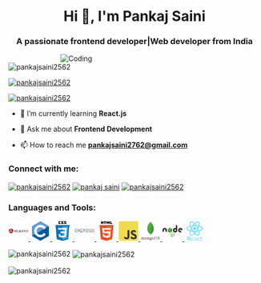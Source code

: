 <h1 align="center">Hi 👋, I'm Pankaj Saini</h1>
<h3 align="center">A passionate frontend developer|Web developer from India</h3>
<img align = "right" alt="Coding" width="400" src="https://camo.githubusercontent.com/8bf6f6d78abc81fcf9c49f10649423e73ea44bc248e83aaae8759d401c829a84/68747470733a2f2f70687973696373677572756b756c2e66696c65732e776f726470726573732e636f6d2f323031392f30322f6368617261637465722d312e676966">

<p align="left"> <img src="https://komarev.com/ghpvc/?username=pankajsaini2562&label=Profile%20views&color=0e75b6&style=flat" alt="pankajsaini2562" /> </p>

<p align="left"> <a href="https://github.com/ryo-ma/github-profile-trophy"><img src="https://github-profile-trophy.vercel.app/?username=pankajsaini2562" alt="pankajsaini2562" /></a> </p>

<p align="left"> <a href="https://twitter.com/pankajsaini2562" target="blank"><img src="https://img.shields.io/twitter/follow/pankajsaini2562?logo=twitter&style=for-the-badge" alt="pankajsaini2562" /></a> </p>

- 🌱 I’m currently learning **React.js**

- 💬 Ask me about **Frontend Development**

- 📫 How to reach me **pankajsaini2762@gmail.com**

<h3 align="left">Connect with me:</h3>
<p align="left">
<a href="https://twitter.com/pankajsaini2562" target="blank"><img align="center" src="https://raw.githubusercontent.com/rahuldkjain/github-profile-readme-generator/master/src/images/icons/Social/twitter.svg" alt="pankajsaini2562" height="30" width="40" /></a>
<a href="https://linkedin.com/in/pankaj saini" target="blank"><img align="center" src="https://raw.githubusercontent.com/rahuldkjain/github-profile-readme-generator/master/src/images/icons/Social/linked-in-alt.svg" alt="pankaj saini" height="30" width="40" /></a>
<a href="https://instagram.com/pankajsaini2562" target="blank"><img align="center" src="https://raw.githubusercontent.com/rahuldkjain/github-profile-readme-generator/master/src/images/icons/Social/instagram.svg" alt="pankajsaini2562" height="30" width="40" /></a>
</p>

<h3 align="left">Languages and Tools:</h3>
<p align="left"> <a href="https://angular.io" target="_blank" rel="noreferrer"> <img src="https://raw.githubusercontent.com/devicons/devicon/master/icons/angularjs/angularjs-original-wordmark.svg" alt="angularjs" width="40" height="40"/> </a> <a href="https://www.cprogramming.com/" target="_blank" rel="noreferrer"> <img src="https://raw.githubusercontent.com/devicons/devicon/master/icons/c/c-original.svg" alt="c" width="40" height="40"/> </a> <a href="https://www.w3schools.com/css/" target="_blank" rel="noreferrer"> <img src="https://raw.githubusercontent.com/devicons/devicon/master/icons/css3/css3-original-wordmark.svg" alt="css3" width="40" height="40"/> </a> <a href="https://expressjs.com" target="_blank" rel="noreferrer"> <img src="https://raw.githubusercontent.com/devicons/devicon/master/icons/express/express-original-wordmark.svg" alt="express" width="40" height="40"/> </a> <a href="https://www.w3.org/html/" target="_blank" rel="noreferrer"> <img src="https://raw.githubusercontent.com/devicons/devicon/master/icons/html5/html5-original-wordmark.svg" alt="html5" width="40" height="40"/> </a> <a href="https://developer.mozilla.org/en-US/docs/Web/JavaScript" target="_blank" rel="noreferrer"> <img src="https://raw.githubusercontent.com/devicons/devicon/master/icons/javascript/javascript-original.svg" alt="javascript" width="40" height="40"/> </a> <a href="https://www.mongodb.com/" target="_blank" rel="noreferrer"> <img src="https://raw.githubusercontent.com/devicons/devicon/master/icons/mongodb/mongodb-original-wordmark.svg" alt="mongodb" width="40" height="40"/> </a> <a href="https://nodejs.org" target="_blank" rel="noreferrer"> <img src="https://raw.githubusercontent.com/devicons/devicon/master/icons/nodejs/nodejs-original-wordmark.svg" alt="nodejs" width="40" height="40"/> </a> <a href="https://reactjs.org/" target="_blank" rel="noreferrer"> <img src="https://raw.githubusercontent.com/devicons/devicon/master/icons/react/react-original-wordmark.svg" alt="react" width="40" height="40"/> </a> </p>

<p><img align="left" src="https://github-readme-stats.vercel.app/api/top-langs?username=pankajsaini2562&show_icons=true&locale=en&layout=compact" alt="pankajsaini2562" /></p>

<p>&nbsp;<img align="center" src="https://github-readme-stats.vercel.app/api?username=pankajsaini2562&show_icons=true&locale=en" alt="pankajsaini2562" /></p>

<p><img align="center" src="https://github-readme-streak-stats.herokuapp.com/?user=pankajsaini2562&" alt="pankajsaini2562" /></p>
